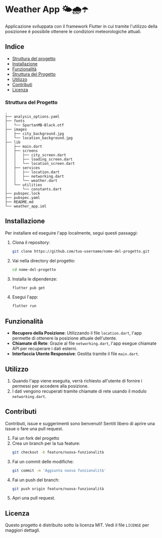 # Weather App 🌤️🌧️☂️

Applicazione sviluppata con il framework Flutter in cui tramite l'utilizzo della posizionee è possibile ottenere le condizioni meteorologiche attuali.

## Indice

- [Struttura del progetto](#struttura-del-progetto)
- [Installazione](#installazione)
- [Funzionalità](#funzionalità)
- [Struttura del Progetto](#struttura-del-progetto)
- [Utilizzo](#utilizzo)
- [Contributi](#contributi)
- [Licenza](#licenza)

### Struttura del Progetto

```
.
├── analysis_options.yaml
├── fonts
│   └── SpartanMB-Black.otf
├── images
│   ├── city_background.jpg
│   └── location_background.jpg
├── lib
│   ├── main.dart
│   ├── screens
│   │   ├── city_screen.dart
│   │   ├── loading_screen.dart
│   │   └── location_screen.dart
│   ├── services
│   │   ├── location.dart
│   │   ├── networking.dart
│   │   └── weather.dart
│   └── utilities
│       └── constants.dart
├── pubspec.lock
├── pubspec.yaml
├── README.md
└── weather_app.iml
```


## Installazione

Per installare ed eseguire l'app localmente, segui questi passaggi:

1. Clona il repository:
    ```bash
    git clone https://github.com/tuo-username/nome-del-progetto.git
    ```
2. Vai nella directory del progetto:
    ```bash
    cd nome-del-progetto
    ```
3. Installa le dipendenze:
    ```bash
    flutter pub get
    ```
4. Esegui l'app:
    ```bash
    flutter run
    ```

## Funzionalità

- **Recupero della Posizione**: Utilizzando il file `location.dart`, l'app permette di ottenere la posizione attuale dell'utente.
- **Chiamate di Rete**: Grazie al file `networking.dart`, l'app esegue chiamate API per recuperare i dati esterni.
- **Interfaccia Utente Responsive**: Gestita tramite il file `main.dart`.

## Utilizzo

1. Quando l'app viene eseguita, verrà richiesto all'utente di fornire i permessi per accedere alla posizione.
2. I dati vengono recuperati tramite chiamate di rete usando il modulo `networking.dart`.

## Contributi

Contributi, issue e suggerimenti sono benvenuti! Sentiti libero di aprire una issue o fare una pull request.

1. Fai un fork del progetto
2. Crea un branch per la tua feature:
    ```bash
    git checkout -b feature/nuova-funzionalità
    ```
3. Fai un commit delle modifiche:
    ```bash
    git commit -m 'Aggiunta nuova funzionalità'
    ```
4. Fai un push del branch:
    ```bash
    git push origin feature/nuova-funzionalità
    ```
5. Apri una pull request.

## Licenza

Questo progetto è distribuito sotto la licenza MIT. Vedi il file `LICENSE` per maggiori dettagli.



